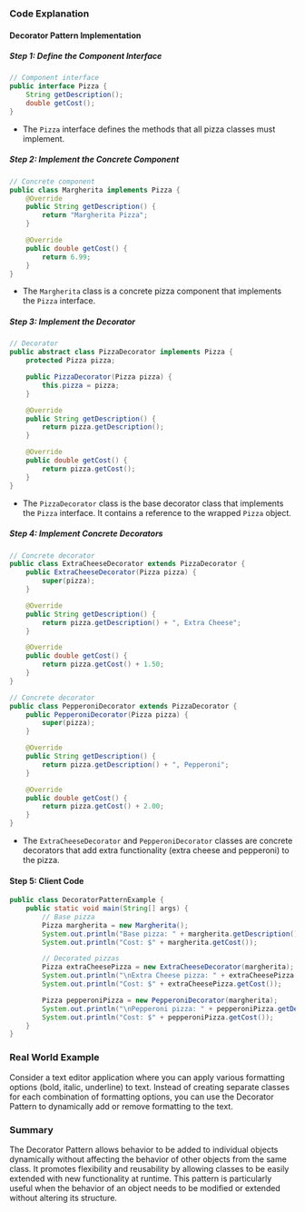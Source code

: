### Code Explanation

#### Decorator Pattern Implementation

##### Step 1: Define the Component Interface

```java
// Component interface
public interface Pizza {
    String getDescription();
    double getCost();
}

```

- The `Pizza` interface defines the methods that all pizza classes must implement.

##### Step 2: Implement the Concrete Component

```java
// Concrete component
public class Margherita implements Pizza {
    @Override
    public String getDescription() {
        return "Margherita Pizza";
    }

    @Override
    public double getCost() {
        return 6.99;
    }
}

```

- The `Margherita` class is a concrete pizza component that implements the `Pizza` interface.

##### Step 3: Implement the Decorator

```java
// Decorator
public abstract class PizzaDecorator implements Pizza {
    protected Pizza pizza;

    public PizzaDecorator(Pizza pizza) {
        this.pizza = pizza;
    }

    @Override
    public String getDescription() {
        return pizza.getDescription();
    }

    @Override
    public double getCost() {
        return pizza.getCost();
    }
}

```

- The `PizzaDecorator` class is the base decorator class that implements the `Pizza` interface. It contains a reference to the wrapped `Pizza` object.

##### Step 4: Implement Concrete Decorators

```java
// Concrete decorator
public class ExtraCheeseDecorator extends PizzaDecorator {
    public ExtraCheeseDecorator(Pizza pizza) {
        super(pizza);
    }

    @Override
    public String getDescription() {
        return pizza.getDescription() + ", Extra Cheese";
    }

    @Override
    public double getCost() {
        return pizza.getCost() + 1.50;
    }
}

// Concrete decorator
public class PepperoniDecorator extends PizzaDecorator {
    public PepperoniDecorator(Pizza pizza) {
        super(pizza);
    }

    @Override
    public String getDescription() {
        return pizza.getDescription() + ", Pepperoni";
    }

    @Override
    public double getCost() {
        return pizza.getCost() + 2.00;
    }
}

```

- The `ExtraCheeseDecorator` and `PepperoniDecorator` classes are concrete decorators that add extra functionality (extra cheese and pepperoni) to the pizza.

#### Step 5: Client Code

```java
public class DecoratorPatternExample {
    public static void main(String[] args) {
        // Base pizza
        Pizza margherita = new Margherita();
        System.out.println("Base pizza: " + margherita.getDescription());
        System.out.println("Cost: $" + margherita.getCost());

        // Decorated pizzas
        Pizza extraCheesePizza = new ExtraCheeseDecorator(margherita);
        System.out.println("\nExtra Cheese pizza: " + extraCheesePizza.getDescription());
        System.out.println("Cost: $" + extraCheesePizza.getCost());

        Pizza pepperoniPizza = new PepperoniDecorator(margherita);
        System.out.println("\nPepperoni pizza: " + pepperoniPizza.getDescription());
        System.out.println("Cost: $" + pepperoniPizza.getCost());
    }
}

```

### Real World Example

Consider a text editor application where you can apply various formatting options (bold, italic, underline) to text. Instead of creating separate classes for each combination of formatting options, you can use the Decorator Pattern to dynamically add or remove formatting to the text.

### Summary

The Decorator Pattern allows behavior to be added to individual objects dynamically without affecting the behavior of other objects from the same class. It promotes flexibility and reusability by allowing classes to be easily extended with new functionality at runtime. This pattern is particularly useful when the behavior of an object needs to be modified or extended without altering its structure.